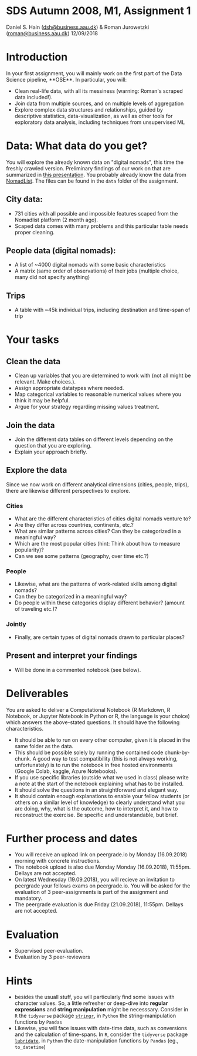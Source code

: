 SDS Autumn 2008, M1, Assignment 1
================
Daniel S. Hain (<dsh@business.aau.dk>) & Roman Jurowetzki (<roman@business.aau.dk>)
12/09/2018

Introduction
============

In your first assignment, you will mainly work on the first part of the Data Science pipeline, \*\*OSE\*\*. In particular, you will:

-   Clean real-life data, with all its messiness (warning: Roman's scraped data included!).
-   Join data from multiple sources, and on multiple levels of aggregation
-   Explore complex data structures and relationships, guided by descriptive statistics, data-visualization, as well as other tools for exploratory data analysis, including techniques from unsupervised ML

Data: What data do you get?
===========================

You will explore the already known data on "digital nomads", this time the freshly crawled version. Preliminary findings of our work on that are summarized in [this presentation](https://aaudk-my.sharepoint.com/:b:/g/personal/dsh_id_aau_dk/ESeuvplEytZCuNBhKGmA4U8BOGpfbGIbilqTGdgQLA4a6A?e=UGRnvR). You probably already know the data from [NomadList](https://nomadlist.com/). The files can be found in the `data` folder of the assignment.

City data:
----------

-   731 cities with all possible and impossible features scaped from the Nomadlist platform (2 month ago).
-   Scaped data comes with many problems and this particular table needs proper cleaning.

People data (digital nomads):
-----------------------------

-   A list of ~4000 digital nomads with some basic characteristics
-   A matrix (same order of observations) of their jobs (multiple choice, many did not specify anything)

Trips
-----

-   A table with ~45k individual trips, including destination and time-span of trip

Your tasks
==========

Clean the data
--------------

-   Clean up variables that you are determined to work with (not all might be relevant. Make choices.).
-   Assign appropriate datatypes where needed.
-   Map categorical variables to reasonable numerical values where you think it may be helpful.
-   Argue for your strategy regarding missing values treatment.

Join the data
-------------

-   Join the different data tables on different levels depending on the question that you are exploring.
-   Explain your approach briefly.

Explore the data
----------------

Since we now work on different analytical dimensions (cities, people, trips), there are likewise different perspectives to explore.

### Cities

-   What are the different characteristics of cities digital nomads venture to?
-   Are they differ across countries, continents, etc.?
-   What are similar patterns across cities? Can they be categorized in a meaningful way?
-   Which are the most popular cities (hint: Think about how to measure popularity)?
-   Can we see some patterns (geography, over time etc.?)

### People

-   Likewise, what are the patterns of work-related skills among digital nomads?
-   Can they be categorized in a meaningful way?
-   Do people within these categories display different behavior? (amount of traveling etc.)?

### Jointly

-   Finally, are certain types of digital nomads drawn to particular places?

Present and interpret your findings
-----------------------------------

-   Will be done in a commented notebook (see below).

Deliverables
============

You are asked to deliver a Computational Notebook (R Markdown, R Notebook, or Jupyter Notebook in Python or R, the language is your choice) which answers the above-stated questions. It should have the following characteristics.

-   It should be able to run on every other computer, given it is placed in the same folder as the data.
-   This should be possible solely by running the contained code chunk-by-chunk. A good way to test compatibility (this is not always working, unfortunately) is to run the notebook in free hosted environments (Google Colab, kaggle, Azure Notebooks).
-   If you use specific libraries (outside what we used in class) please write a note at the start of the notebook explaining what has to be installed.
-   It should solve the questions in an straightforward and elegant way.
-   It should contain enough explanations to enable your fellow students (or others on a similar level of knowledge) to clearly understand what you are doing, why, what is the outcome, how to interpret it, and how to reconstruct the exercise. Be specific and understandable, but brief.

Further process and dates
=========================

-   You will receive an upload link on peergrade.io by Monday (16.09.2018) morning with concrete instructions.
-   The notebook upload is also due Monday Monday (16.09.2018), 11:55pm. Dellays are not accepted.
-   On latest Wednesday (19.09.2018), you will recieve an invitation to peergrade your fellows exams on peergrade.io. You will be asked for the evaluation of 3 peer-assignments is part of the assignment and mandatory.
-   The peergrade evaluation is due Friday (21.09.2018), 11:55pm. Dellays are not accepted.

Evaluation
==========

-   Supervised peer-evaluation.
-   Evaluation by 3 peer-reviewers

Hints
=====

-   besides the usuall stuff, you will particularly find some issues with character values. So, a little refresher or deep-dive into **regular expressions** and **string manipulation** might be necesssary. Consider in `R` the `tidyverse` package [`stringr`](https://www.rstudio.com/wp-content/uploads/2016/09/RegExCheatsheet.pdf), in `Python` the string-manipulation functions by `Pandas`
-   Likewise, you will face issues with date-time data, such as conversions and the calculation of time-spans. In `R`, consider the `tidyverse` package [`lubridate`](https://lubridate.tidyverse.org/), in `Python` the date-manipulation functions by `Pandas` (eg., `to_datetime`)
